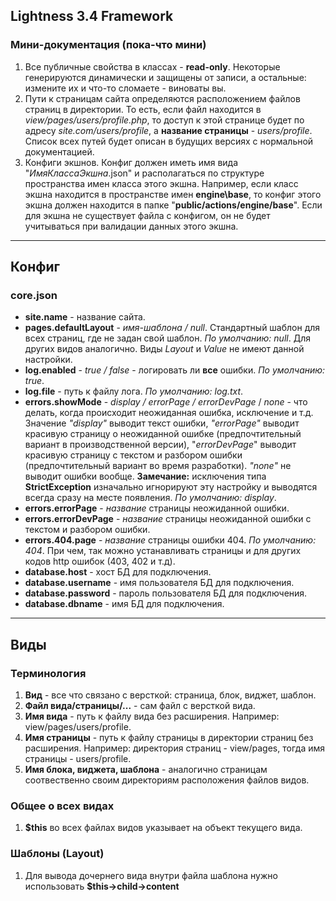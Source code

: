 ## Lightness 3.4 Framework

### Мини-документация (пока-что мини)

1. Все публичные свойства в классах - **read-only**. Некоторые генерируются динамически и защищены от записи, а остальные: измените их и что-то сломаете - виноваты вы.
2. Пути к страницам сайта определяются расположением файлов страниц в директории. То есть, если файл находится в _view/pages/users/profile.php_, то доступ к этой странице будет по адресу _site.com/users/profile_, а **название страницы** - _users/profile_. Список всех путей будет описан в будущих версиях с нормальной документацией.
3. Конфиги экшнов. Конфиг должен иметь имя вида "*ИмяКлассаЭкшна*.json" и располагаться по структуре пространства имен класса этого экшна. Например, если класс экшна находится в пространстве имен **engine\base**, то конфиг этого экшна должен находится в папке "**public/actions/engine/base**". Если для экшна не существует файла с конфигом, он не будет учитываться при валидации данных этого экшна.

---

## Конфиг

### core.json

- **site.name** - название сайта.
- **pages.defaultLayout** - *имя-шаблона / null*. Стандартный шаблон для всех страниц, где не задан свой шаблон. *По умолчанию: null*. Для других видов аналогично. Виды *Layout* и *Value* не имеют данной настройки.
- **log.enabled** - _true / false_ - логировать ли **все** ошибки. _По умолчанию: true_.
- **log.file** - путь к файлу лога. _По умолчанию: log.txt_.
- **errors.showMode** - _display / errorPage / errorDevPage_ / _none_ - что делать, когда происходит неожиданная ошибка, исключение и т.д. Значение _"display"_ выводит текст ошибки, _"errorPage"_ выводит красивую страницу о неожиданной ошибке (предпочтительный вариант в производственной версии), "_errorDevPage_" выводит красивую страницу с текстом и разбором ошибки (предпочтительный вариант во время разработки). _"none"_ не выводит ошибки вообще. **Замечание:** исключения типа **StrictException** изначально игнорируют эту настройку и выводятся всегда сразу на месте появления. _По умолчанию: display_.
- **errors.errorPage** - _название_ страницы неожиданной ошибки.
- **errors.errorDevPage** - _название_ страницы неожиданной ошибки с текстом и разбором ошибки.
- **errors.404.page** - *название* страницы ошибки 404. *По умолчанию: 404*. При чем, так можно устанавливать страницы и для других кодов http ошибок (403, 402 и т.д).
- **database.host** - хост БД для подключения.
- **database.username** - имя пользователя БД для подключения.
- **database.password** - пароль пользователя БД для подключения.
- **database.dbname** - имя БД для подключения.

---

## Виды

### Терминология

1. **Вид** - все что связано с версткой: страница, блок, виджет, шаблон.
5. **Файл вида/страницы/...** - сам файл с версткой вида.
2. **Имя вида** - путь к файлу вида без расширения. Например: view/pages/users/profile.
3. **Имя страницы** - путь к файлу страницы в директории страниц без расширения. Например: директория страниц - view/pages, тогда имя страницы - users/profile.
4. **Имя блока, виджета, шаблона** - аналогично страницам соотвественно своим директориям расположения файлов видов.

### Общее о всех видах

1. **$this** во всех файлах видов указывает на объект текущего вида.

### Шаблоны (Layout)

1. Для вывода дочернего вида внутри файла шаблона нужно использовать **$this->child->content**